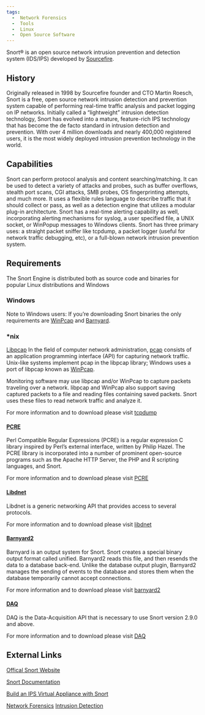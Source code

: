 ```yaml
---
tags:
  -  Network Forensics
  -  Tools
  -  Linux
  -  Open Source Software
---
```

Snort® is an open source network intrusion prevention and detection
system (IDS/IPS) developed by [Sourcefire](http://www.sourcefire.com/).

## History

Originally released in 1998 by Sourcefire founder and CTO Martin Roesch,
Snort is a free, open source network intrusion detection and prevention
system capable of performing real-time traffic analysis and packet
logging on IP networks. Initially called a “lightweight” intrusion
detection technology, Snort has evolved into a mature, feature-rich IPS
technology that has become the de facto standard in intrusion detection
and prevention. With over 4 million downloads and nearly 400,000
registered users, it is the most widely deployed intrusion prevention
technology in the world.

## Capabilities

Snort can perform protocol analysis and content searching/matching. It
can be used to detect a variety of attacks and probes, such as buffer
overflows, stealth port scans, CGI attacks, SMB probes, OS
fingerprinting attempts, and much more. It uses a flexible rules
language to describe traffic that it should collect or pass, as well as
a detection engine that utilizes a modular plug-in architecture. Snort
has a real-time alerting capability as well, incorporating alerting
mechanisms for syslog, a user specified file, a UNIX socket, or WinPopup
messages to Windows clients. Snort has three primary uses: a straight
packet sniffer like tcpdump, a packet logger (useful for network traffic
debugging, etc), or a full-blown network intrusion prevention system.

## Requirements

The Snort Engine is distributed both as source code and binaries for
popular Linux distributions and Windows

### Windows

Note to Windows users: If you’re downloading Snort binaries the only
requirements are [WinPcap](winpcap.md) and
[Barnyard](barnyard.md).

### \*nix

[Libpcap](libpcap.md) In the field of computer network
administration, [pcap](pcap.md) consists of an
application programming interface (API) for capturing network traffic.
Unix-like systems implement pcap in the libpcap library; Windows uses a
port of libpcap known as [WinPcap](winpcap.md).

Monitoring software may use libpcap and/or WinPcap to capture packets
traveling over a network. libpcap and WinPcap also support saving
captured packets to a file and reading files containing saved packets.
Snort uses these files to read network traffic and analyze it.

For more information and to download please visit
[tcpdump](http://www.tcpdump.org/)

#### [PCRE](pcre.md)

Perl Compatible Regular Expressions (PCRE) is a regular expression C
library inspired by Perl’s external interface, written by Philip Hazel.
The PCRE library is incorporated into a number of prominent open-source
programs such as the Apache HTTP Server, the PHP and R scripting
languages, and Snort.

For more information and to download please visit
[PCRE](http://www/pcre.org/)

#### [Libdnet](libdnet.md)

Libdnet is a generic networking API that provides access to several
protocols.

For more information and to download please visit
[libdnet](http://www.libdnet.sourceforge.net/)

#### [Barnyard2](barnyard2.md)

Barnyard is an output system for Snort. Snort creates a special binary
output format called unified. Barnyard2 reads this file, and then
resends the data to a database back-end. Unlike the database output
plugin, Barnyard2 manages the sending of events to the database and
stores them when the database temporarily cannot accept connections.

For more information and to download please visit
[barnyard2](http://www.securixlive.com/barnyard2/download.php/)

#### [DAQ](daq.md)

DAQ is the Data-Acquisition API that is necessary to use Snort version
2.9.0 and above.

For more information and to download please visit
[DAQ](http://www.snort.org/snort-downloads)

## External Links

[Offical Snort Website](https://snort.org/)

[Snort Documentation](https://snort.org/documents)

[Build an IPS Virtual Appliance with
Snort](https://s3.amazonaws.com/snort-org-site/production/document_files/files/000/000/069/original/Snort-IPS-Tutorial.pdf)

[Network Forensics](network_forensics.md)
[Intrusion Detection](intrusion_detection.md)
